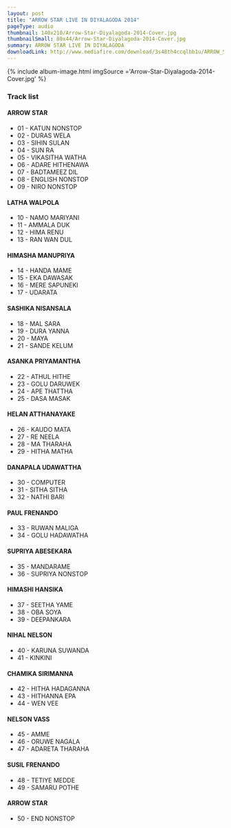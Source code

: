```yaml
---
layout: post
title: "ARROW STAR LIVE IN DIYALAGODA 2014"
pageType: audio
thumbnail: 140x210/Arrow-Star-Diyalagoda-2014-Cover.jpg
thumbnailSmall: 80x44/Arrow-Star-Diyalagoda-2014-Cover.jpg
summary: ARROW STAR LIVE IN DIYALAGODA
downloadLink: http://www.mediafire.com/download/3s48th4ccqlbb1u/ARROW_STAR_LIVE_IN_DIYALAGODA_2014.rar
---
```


<div class="ab-player" data-boourl="https://audioboom.com/publishing/playlist/v3?autoplay=false&boo_content_type=playlist&data_for_content_type=1276136&image_option=small&link_color=%2358d1eb&player_theme=light&show_title=true&src=https%3A%2F%2Fapi.audioboom.com%2Fplaylists%2F1276136-arrow-star-live-in-diyalagoda-2014" data-boowidth="100%" data-maxheight="285" data-iframestyle="background-color:transparent; display:block; min-width:300px; max-width:700px;" style="background-color:transparent;"></div><script type="text/javascript">(function() { var po = document.createElement("script"); po.type = "text/javascript"; po.async = true; po.src = "https://d15mj6e6qmt1na.cloudfront.net/cdn/embed.js"; var s = document.getElementsByTagName("script")[0]; s.parentNode.insertBefore(po, s); })();</script>

{% include album-image.html imgSource ='Arrow-Star-Diyalagoda-2014-Cover.jpg' %}

### Track list 

#### ARROW STAR  

- 01 - KATUN NONSTOP
- 02 - DURAS WELA
- 03 - SIHIN SULAN
- 04 - SUN RA
- 05 - VIKASITHA WATHA
- 06 - ADARE HITHENAWA
- 07 - BADTAMEEZ DIL
- 08 - ENGLISH NONSTOP
- 09 - NIRO NONSTOP

#### LATHA WALPOLA

- 10 - NAMO MARIYANI
- 11 - AMMALA DUK
- 12 - HIMA RENU
- 13 - RAN WAN DUL

#### HIMASHA MANUPRIYA

- 14 - HANDA MAME
- 15 - EKA DAWASAK
- 16 - MERE SAPUNEKI
- 17 - UDARATA

#### SASHIKA NISANSALA

- 18 - MAL SARA
- 19 - DURA YANNA
- 20 - MAYA
- 21 - SANDE KELUM

#### ASANKA PRIYAMANTHA 

- 22 - ATHUL HITHE
- 23 - GOLU DARUWEK
- 24 - APE THATTHA
- 25 - DASA MASAK

#### HELAN ATTHANAYAKE

- 26 - KAUDO MATA
- 27 - RE NEELA
- 28 - MA THARAHA
- 29 - HITHA MATHA

#### DANAPALA UDAWATTHA 

- 30 - COMPUTER
- 31 - SITHA SITHA
- 32 - NATHI BARI
 
#### PAUL FRENANDO

- 33 - RUWAN MALIGA
- 34 - GOLU HADAWATHA

#### SUPRIYA ABESEKARA

- 35 - MANDARAME
- 36 - SUPRIYA NONSTOP

#### HIMASHI HANSIKA

- 37 - SEETHA YAME
- 38 - OBA SOYA
- 39 - DEEPANKARA

#### NIHAL NELSON

- 40 - KARUNA SUWANDA
- 41 - KINKINI

#### CHAMIKA SIRIMANNA

- 42 - HITHA HADAGANNA
- 43 - HITHANNA EPA
- 44 - WEN VEE

#### NELSON VASS

- 45 - AMME
- 46 - ORUWE NAGALA
- 47 - ADARETA THARAHA

#### SUSIL FRENANDO

- 48 - TETIYE MEDDE
- 49 - SAMARU POTHE

#### ARROW STAR

- 50 - END NONSTOP 
